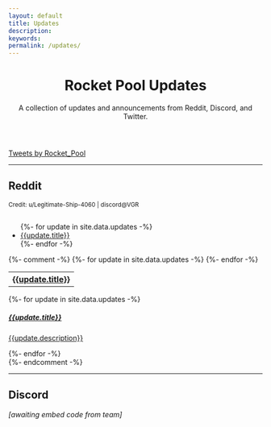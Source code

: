 ```yaml
---
layout: default
title: Updates
description: 
keywords: 
permalink: /updates/
---
```



<!-- Header -->
<header class="container py-4 mt-5">
  <div class="text-center">
    <h1 class="display-6 fw-bold mb-3">Rocket Pool Updates</h1>
    <p class="col-md-10 col-lg-8 mx-auto lead">
      A collection of updates and announcements from Reddit, Discord, and Twitter.
    </p>
  </div>
</header>


<!-- Twitter Feed -->
<section class="container py-4">
  <div class="row">
    <div class="col-md-8 offset-md-2 col-lg-6 offset-lg-3">
      <a id="twitter" class="twitter-timeline" data-height="500" data-dnt="true" href="https://twitter.com/Rocket_Pool">Tweets by Rocket_Pool</a>
      <script async src="https://platform.twitter.com/widgets.js" charset="utf-8"></script>
    </div>
  </div>
</section>


<!-- Divider -->
<div class="container py-4">
  <div class="row">
    <div class="col-md-8 offset-md-2 col-lg-6 offset-lg-3">
      <hr>
    </div>
  </div>
</div>


<!-- Reddit Updates -->
<section class="container py-4">
  <div class="row">
    <div class="col-md-8 offset-md-2 col-lg-6 offset-lg-3">
      <h2 id="reddit" class="mb-0">Reddit</h2>
      <p><small>Credit: u/Legitimate-Ship-4060 | discord@VGR</small></p>
      <div style="max-height: 250px; overflow-y: auto">
        <ul class="list-group">
          {%- for update in site.data.updates -%}
          <li class="list-group-item"><a href="{{update.link}}">{{update.title}}</a></li>
          {%- endfor -%}
        </ul>
      </div>
      {%- comment -%}
      <table class="table">
        <tbody>
          {%- for update in site.data.updates -%}
            <tr>
              <th><a href="{{update.link}}">{{update.title}}</a></th>
            </tr>
          {%- endfor -%}
        </tbody>
      </table>
      <div class="list-group">
        <div style="max-height: 320px; overflow-y: auto">
          {%- for update in site.data.updates -%}
            <a href="{{update.link}}" class="list-group-item list-group-item-action" disabled>
              <div class="d-flex w-100 justify-content-between">
                <h5 class="mb-1">{{update.title}}</h5>
                <!-- <small>3 days ago</small> -->
              </div>
              <p class="mb-1">{{update.description}}</p>
            </a>
          {%- endfor -%}
        </div>
      </div>
      {%- endcomment -%}
    </div>
  </div>
</section>


<!-- Divider -->
<div class="container py-4">
  <div class="row">
    <div class="col-md-8 offset-md-2 col-lg-6 offset-lg-3">
      <hr>
    </div>
  </div>
</div>


<!-- Dicord Announcements -->
<section class="container py-4">
  <div class="row">
    <div class="col-md-8 offset-md-2 col-lg-6 offset-lg-3">
      <h2 id="discord">Discord</h2>
      <em>[awaiting embed code from team]</em>
    </div>
  </div>
</section>